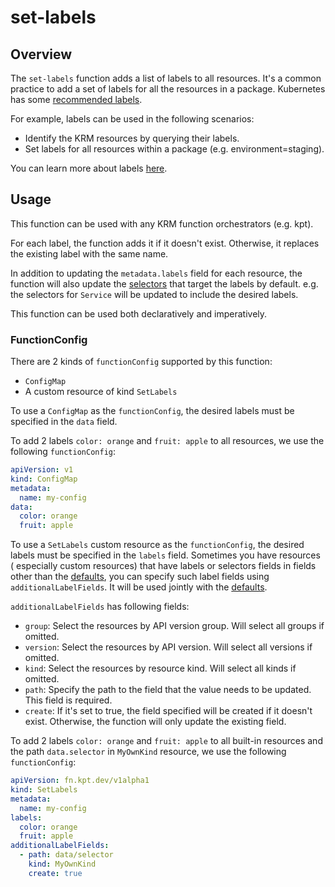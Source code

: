 # set-labels

## Overview

<!--mdtogo:Short-->

The `set-labels` function adds a list of labels to all resources. It's a common
practice to add a set of labels for all the resources in a package. Kubernetes
has some [recommended labels].

For example, labels can be used in the following scenarios:

- Identify the KRM resources by querying their labels.
- Set labels for all resources within a package (e.g. environment=staging).

<!--mdtogo-->

You can learn more about labels [here][labels].

## Usage

This function can be used with any KRM function orchestrators (e.g. kpt).

For each label, the function adds it if it doesn't exist. Otherwise, it replaces
the existing label with the same name.

In addition to updating the `metadata.labels` field for each resource, the
function will also update the [selectors][commonlabels] that target the labels
by default. e.g. the selectors for `Service` will be updated to include the
desired labels.

This function can be used both declaratively and imperatively.

### FunctionConfig

<!--mdtogo:Long-->

There are 2 kinds of `functionConfig` supported by this function:

- `ConfigMap`
- A custom resource of kind `SetLabels`

To use a `ConfigMap` as the `functionConfig`, the desired labels must be
specified in the `data` field.

To add 2 labels `color: orange` and `fruit: apple` to all resources, we use the
following `functionConfig`:

```yaml
apiVersion: v1
kind: ConfigMap
metadata:
  name: my-config
data:
  color: orange
  fruit: apple
```

To use a `SetLabels` custom resource as the `functionConfig`, the desired labels
must be specified in the `labels` field. Sometimes you have resources (
especially custom resources) that have labels or selectors fields in fields
other than the [defaults][commonlabels], you can specify such label fields using
`additionalLabelFields`. It will be used jointly with the
[defaults][commonlabels].

`additionalLabelFields` has following fields:

- `group`: Select the resources by API version group. Will select all groups if
  omitted.
- `version`: Select the resources by API version. Will select all versions if
  omitted.
- `kind`: Select the resources by resource kind. Will select all kinds if
  omitted.
- `path`: Specify the path to the field that the value needs to be updated. This
  field is required.
- `create`: If it's set to true, the field specified will be created if it
  doesn't exist. Otherwise, the function will only update the existing field.

To add 2 labels `color: orange` and `fruit: apple` to all built-in resources and
the path `data.selector` in `MyOwnKind` resource, we use the
following `functionConfig`:

```yaml
apiVersion: fn.kpt.dev/v1alpha1
kind: SetLabels
metadata:
  name: my-config
labels:
  color: orange
  fruit: apple
additionalLabelFields:
  - path: data/selector
    kind: MyOwnKind
    create: true
```

<!--mdtogo-->

[labels]: https://kubernetes.io/docs/concepts/overview/working-with-objects/labels/

[recommended labels]: https://kubernetes.io/docs/concepts/overview/working-with-objects/common-labels/

[commonlabels]: https://github.com/kubernetes-sigs/kustomize/blob/master/api/konfig/builtinpluginconsts/commonlabels.go#L6
